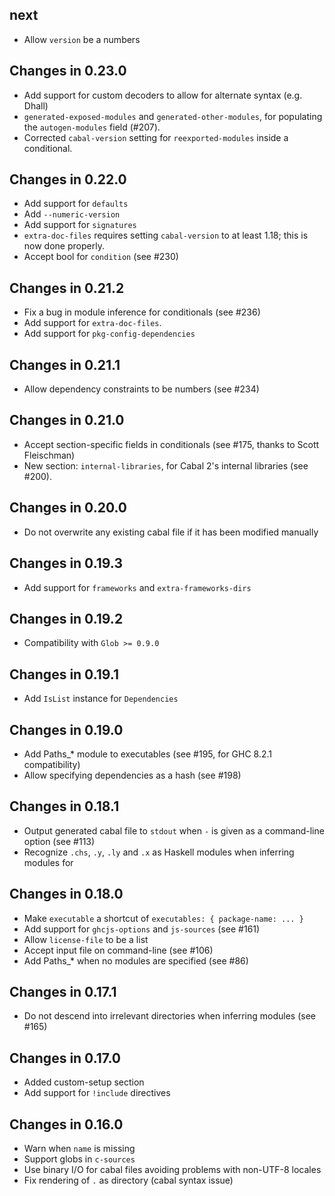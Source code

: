 ## next
  - Allow `version` be a numbers

## Changes in 0.23.0
  - Add support for custom decoders to allow for alternate syntax (e.g. Dhall)
  - `generated-exposed-modules` and `generated-other-modules`, for populating
    the `autogen-modules` field (#207).
  - Corrected `cabal-version` setting for `reexported-modules` inside
    a conditional.

## Changes in 0.22.0
  - Add support for `defaults`
  - Add `--numeric-version`
  - Add support for `signatures`
  - `extra-doc-files` requires setting `cabal-version` to at least
    1.18; this is now done properly.
  - Accept bool for `condition` (see #230)

## Changes in 0.21.2
  - Fix a bug in module inference for conditionals (see #236)
  - Add support for `extra-doc-files`.
  - Add support for `pkg-config-dependencies`

## Changes in 0.21.1
  - Allow dependency constraints to be numbers (see #234)

## Changes in 0.21.0
  - Accept section-specific fields in conditionals (see #175, thanks to Scott
    Fleischman)
  - New section: `internal-libraries`, for Cabal 2's internal libraries (see #200).

## Changes in 0.20.0
  - Do not overwrite any existing cabal file if it has been modified manually

## Changes in 0.19.3
  - Add support for `frameworks` and `extra-frameworks-dirs`

## Changes in 0.19.2
 - Compatibility with `Glob >= 0.9.0`

## Changes in 0.19.1
  - Add `IsList` instance for `Dependencies`

## Changes in 0.19.0
  - Add Paths_* module to executables (see #195, for GHC 8.2.1 compatibility)
  - Allow specifying dependencies as a hash (see #198)

## Changes in 0.18.1
  - Output generated cabal file to `stdout` when `-` is given as a command-line
    option (see #113)
  - Recognize `.chs`, `.y`, `.ly` and `.x` as Haskell modules when inferring
    modules for

## Changes in 0.18.0
  - Make `executable` a shortcut of `executables: { package-name: ... }`
  - Add support for `ghcjs-options` and `js-sources` (see #161)
  - Allow `license-file` to be a list
  - Accept input file on command-line (see #106)
  - Add Paths_* when no modules are specified (see #86)

## Changes in 0.17.1
  - Do not descend into irrelevant directories when inferring modules (see #165)

## Changes in 0.17.0
  - Added custom-setup section
  - Add support for `!include` directives

## Changes in 0.16.0
  - Warn when `name` is missing
  - Support globs in `c-sources`
  - Use binary I/O for cabal files avoiding problems with non-UTF-8 locales
  - Fix rendering of `.` as directory (cabal syntax issue)
